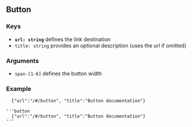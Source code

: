 ## Button

### Keys
- __`url: string`__ defines the link destination
- `title: string` provides an optional description (uses the url if omitted)

### Arguments
- `span-[1-6]` defines the button width

### Example

```button
  {"url":"/#/button", "title":"Button documentation"}
```

```code
'''button
  {"url":"/#/button", "title":"Button documentation"}
'''
```
